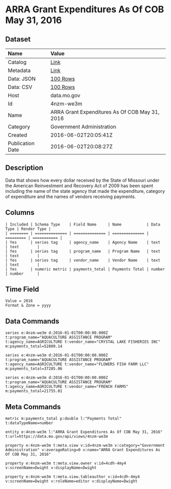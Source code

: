 # ARRA Grant Expenditures As Of COB May 31, 2016

## Dataset

| Name | Value |
| :--- | :---- |
| Catalog | [Link](https://catalog.data.gov/dataset/arra-grant-expenditures-as-of-cob-may-31-2016) |
| Metadata | [Link](https://data.mo.gov/api/views/4nzm-we3m) |
| Data: JSON | [100 Rows](https://data.mo.gov/api/views/4nzm-we3m/rows.json?max_rows=100) |
| Data: CSV | [100 Rows](https://data.mo.gov/api/views/4nzm-we3m/rows.csv?max_rows=100) |
| Host | data.mo.gov |
| Id | 4nzm-we3m |
| Name | ARRA Grant Expenditures As Of COB May 31, 2016 |
| Category | Government Administration |
| Created | 2016-06-02T20:05:41Z |
| Publication Date | 2016-06-02T20:08:27Z |

## Description

Data that shows how every dollar received by the State of Missouri under the American Reinvestment and Recovery Act of 2009 has been spent including the name of the state agency that made the expenditure, category of expenditure and the names of vendors receiving payments.

## Columns

```ls
| Included | Schema Type    | Field Name     | Name           | Data Type | Render Type |
| ======== | ============== | ============== | ============== | ========= | =========== |
| Yes      | series tag     | agency_name    | Agency Name    | text      | text        |
| Yes      | series tag     | program_name   | Program Name   | text      | text        |
| Yes      | series tag     | vendor_name    | Vendor Name    | text      | text        |
| Yes      | numeric metric | payments_total | Payments Total | number    | number      |
```

## Time Field

```ls
Value = 2016
Format & Zone = yyyy
```

## Data Commands

```ls
series e:4nzm-we3m d:2016-01-01T00:00:00.000Z t:program_name="AQUACULTURE ASSISTANCE PROGRAM" t:agency_name=AGRICULTURE t:vendor_name="CRYSTAL LAKE FISHERIES INC" m:payments_total=52809.14

series e:4nzm-we3m d:2016-01-01T00:00:00.000Z t:program_name="AQUACULTURE ASSISTANCE PROGRAM" t:agency_name=AGRICULTURE t:vendor_name="FLOWERS FISH FARM LLC" m:payments_total=37285.06

series e:4nzm-we3m d:2016-01-01T00:00:00.000Z t:program_name="AQUACULTURE ASSISTANCE PROGRAM" t:agency_name=AGRICULTURE t:vendor_name="FRENCH FARMS" m:payments_total=21755.01
```

## Meta Commands

```ls
metric m:payments_total p:double l:"Payments Total" t:dataTypeName=number

entity e:4nzm-we3m l:"ARRA Grant Expenditures As Of COB May 31, 2016" t:url=https://data.mo.gov/api/views/4nzm-we3m

property e:4nzm-we3m t:meta.view v:id=4nzm-we3m v:category="Government Administration" v:averageRating=0 v:name="ARRA Grant Expenditures As Of COB May 31, 2016"

property e:4nzm-we3m t:meta.view.owner v:id=4cdh-4my4 v:screenName=Dwight v:displayName=Dwight

property e:4nzm-we3m t:meta.view.tableauthor v:id=4cdh-4my4 v:screenName=Dwight v:roleName=editor v:displayName=Dwight
```